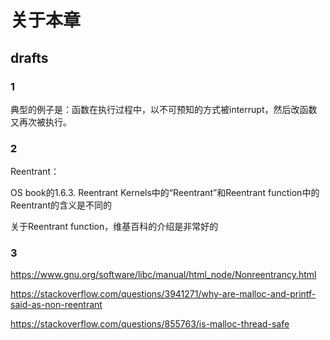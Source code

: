 # 关于本章





## drafts

### 1

典型的例子是：函数在执行过程中，以不可预知的方式被interrupt，然后改函数又再次被执行。

### 2

Reentrant：

OS book的1.6.3. Reentrant Kernels中的“Reentrant”和Reentrant function中的Reentrant的含义是不同的

关于Reentrant function，维基百科的介绍是非常好的



### 3

https://www.gnu.org/software/libc/manual/html_node/Nonreentrancy.html

https://stackoverflow.com/questions/3941271/why-are-malloc-and-printf-said-as-non-reentrant

https://stackoverflow.com/questions/855763/is-malloc-thread-safe